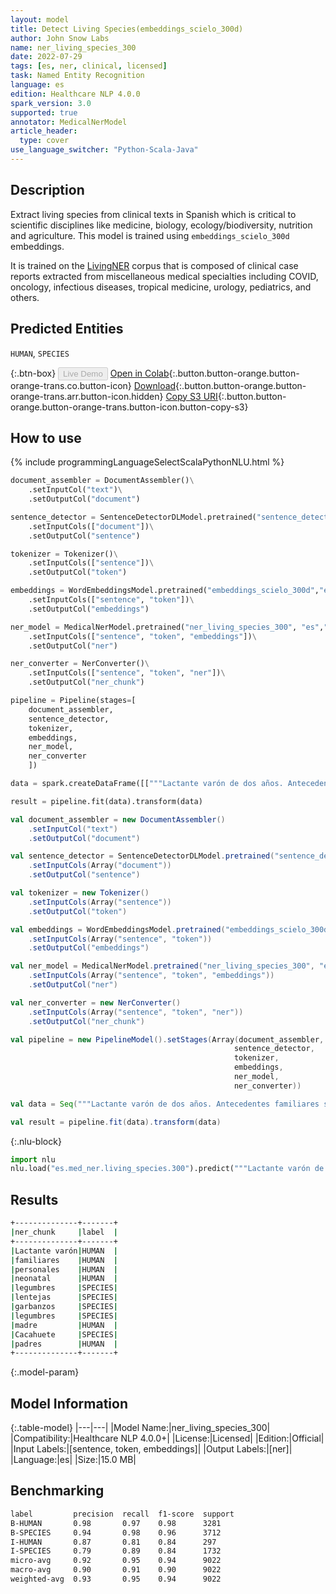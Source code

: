 ```yaml
---
layout: model
title: Detect Living Species(embeddings_scielo_300d)
author: John Snow Labs
name: ner_living_species_300
date: 2022-07-29
tags: [es, ner, clinical, licensed]
task: Named Entity Recognition
language: es
edition: Healthcare NLP 4.0.0
spark_version: 3.0
supported: true
annotator: MedicalNerModel
article_header:
  type: cover
use_language_switcher: "Python-Scala-Java"
---
```


## Description

Extract living species from clinical texts in Spanish which is critical to scientific disciplines like medicine, biology, ecology/biodiversity, nutrition and agriculture. This model is trained using `embeddings_scielo_300d` embeddings.

It is trained on the [LivingNER](https://temu.bsc.es/livingner/) corpus that is composed of clinical case reports extracted from miscellaneous medical specialties including COVID, oncology, infectious diseases, tropical medicine, urology, pediatrics, and others.

## Predicted Entities

`HUMAN`, `SPECIES`

{:.btn-box}
<button class="button button-orange" disabled>Live Demo</button>
[Open in Colab](https://colab.research.google.com/github/JohnSnowLabs/spark-nlp-workshop/blob/master/tutorials/Certification_Trainings/Healthcare/1.Clinical_Named_Entity_Recognition_Model.ipynb){:.button.button-orange.button-orange-trans.co.button-icon}
[Download](https://s3.amazonaws.com/auxdata.johnsnowlabs.com/clinical/models/ner_living_species_300_es_4.0.0_3.0_1659075919931.zip){:.button.button-orange.button-orange-trans.arr.button-icon.hidden}
[Copy S3 URI](s3://auxdata.johnsnowlabs.com/clinical/models/ner_living_species_300_es_4.0.0_3.0_1659075919931.zip){:.button.button-orange.button-orange-trans.button-icon.button-copy-s3}

## How to use



<div class="tabs-box" markdown="1">
{% include programmingLanguageSelectScalaPythonNLU.html %}

```python
document_assembler = DocumentAssembler()\
    .setInputCol("text")\
    .setOutputCol("document")

sentence_detector = SentenceDetectorDLModel.pretrained("sentence_detector_dl", "xx")\
    .setInputCols(["document"])\
    .setOutputCol("sentence")

tokenizer = Tokenizer()\
    .setInputCols(["sentence"])\
    .setOutputCol("token")

embeddings = WordEmbeddingsModel.pretrained("embeddings_scielo_300d","es","clinical/models")\
    .setInputCols(["sentence", "token"])\
    .setOutputCol("embeddings")

ner_model = MedicalNerModel.pretrained("ner_living_species_300", "es","clinical/models")\
    .setInputCols(["sentence", "token", "embeddings"])\
    .setOutputCol("ner")

ner_converter = NerConverter()\
    .setInputCols(["sentence", "token", "ner"])\
    .setOutputCol("ner_chunk")

pipeline = Pipeline(stages=[
    document_assembler, 
    sentence_detector,
    tokenizer,
    embeddings,
    ner_model,
    ner_converter   
    ])

data = spark.createDataFrame([["""Lactante varón de dos años. Antecedentes familiares sin interés. Antecedentes personales: Embarazo, parto y periodo neonatal normal. En seguimiento por alergia a legumbres, diagnosticado con diez meses por reacción urticarial generalizada con lentejas y garbanzos, con dieta de exclusión a legumbres desde entonces. En ésta visita la madre describe episodios de eritema en zona maxilar derecha con afectación ocular ipsilateral que se resuelve en horas tras la administración de corticoides. Le ha ocurrido en 5-6 ocasiones, en relación con la ingesta de alimentos previamente tolerados. Exploración complementaria: Cacahuete, ac(ige)19.2 Ku.arb/l. Resultados: Ante la sospecha clínica de Síndrome de Frey, se tranquiliza a los padres, explicándoles la naturaleza del cuadro y se cita para revisión anual."""]]).toDF("text")

result = pipeline.fit(data).transform(data)
```
```scala
val document_assembler = new DocumentAssembler()
    .setInputCol("text")
    .setOutputCol("document")

val sentence_detector = SentenceDetectorDLModel.pretrained("sentence_detector_dl", "xx")
    .setInputCols(Array("document"))
    .setOutputCol("sentence")

val tokenizer = new Tokenizer()
    .setInputCols(Array("sentence"))
    .setOutputCol("token")

val embeddings = WordEmbeddingsModel.pretrained("embeddings_scielo_300d","es","clinical/models")
    .setInputCols(Array("sentence", "token"))
    .setOutputCol("embeddings")

val ner_model = MedicalNerModel.pretrained("ner_living_species_300", "es","clinical/models")
    .setInputCols(Array("sentence", "token", "embeddings"))
    .setOutputCol("ner")

val ner_converter = new NerConverter()
    .setInputCols(Array("sentence", "token", "ner"))
    .setOutputCol("ner_chunk")

val pipeline = new PipelineModel().setStages(Array(document_assembler, 
                                                  sentence_detector,
                                                  tokenizer,
                                                  embeddings,
                                                  ner_model,
                                                  ner_converter))

val data = Seq("""Lactante varón de dos años. Antecedentes familiares sin interés. Antecedentes personales: Embarazo, parto y periodo neonatal normal. En seguimiento por alergia a legumbres, diagnosticado con diez meses por reacción urticarial generalizada con lentejas y garbanzos, con dieta de exclusión a legumbres desde entonces. En ésta visita la madre describe episodios de eritema en zona maxilar derecha con afectación ocular ipsilateral que se resuelve en horas tras la administración de corticoides. Le ha ocurrido en 5-6 ocasiones, en relación con la ingesta de alimentos previamente tolerados. Exploración complementaria: Cacahuete, ac(ige)19.2 Ku.arb/l. Resultados: Ante la sospecha clínica de Síndrome de Frey, se tranquiliza a los padres, explicándoles la naturaleza del cuadro y se cita para revisión anual.""").toDS.toDF("text")

val result = pipeline.fit(data).transform(data)
```

{:.nlu-block}
```python
import nlu
nlu.load("es.med_ner.living_species.300").predict("""Lactante varón de dos años. Antecedentes familiares sin interés. Antecedentes personales: Embarazo, parto y periodo neonatal normal. En seguimiento por alergia a legumbres, diagnosticado con diez meses por reacción urticarial generalizada con lentejas y garbanzos, con dieta de exclusión a legumbres desde entonces. En ésta visita la madre describe episodios de eritema en zona maxilar derecha con afectación ocular ipsilateral que se resuelve en horas tras la administración de corticoides. Le ha ocurrido en 5-6 ocasiones, en relación con la ingesta de alimentos previamente tolerados. Exploración complementaria: Cacahuete, ac(ige)19.2 Ku.arb/l. Resultados: Ante la sospecha clínica de Síndrome de Frey, se tranquiliza a los padres, explicándoles la naturaleza del cuadro y se cita para revisión anual.""")
```
</div>

## Results

```bash
+--------------+-------+
|ner_chunk     |label  |
+--------------+-------+
|Lactante varón|HUMAN  |
|familiares    |HUMAN  |
|personales    |HUMAN  |
|neonatal      |HUMAN  |
|legumbres     |SPECIES|
|lentejas      |SPECIES|
|garbanzos     |SPECIES|
|legumbres     |SPECIES|
|madre         |HUMAN  |
|Cacahuete     |SPECIES|
|padres        |HUMAN  |
+--------------+-------+
```

{:.model-param}
## Model Information

{:.table-model}
|---|---|
|Model Name:|ner_living_species_300|
|Compatibility:|Healthcare NLP 4.0.0+|
|License:|Licensed|
|Edition:|Official|
|Input Labels:|[sentence, token, embeddings]|
|Output Labels:|[ner]|
|Language:|es|
|Size:|15.0 MB|

## Benchmarking

```bash
label         precision  recall  f1-score  support 
B-HUMAN       0.98       0.97    0.98      3281    
B-SPECIES     0.94       0.98    0.96      3712    
I-HUMAN       0.87       0.81    0.84      297     
I-SPECIES     0.79       0.89    0.84      1732    
micro-avg     0.92       0.95    0.94      9022    
macro-avg     0.90       0.91    0.90      9022    
weighted-avg  0.93       0.95    0.94      9022 
```